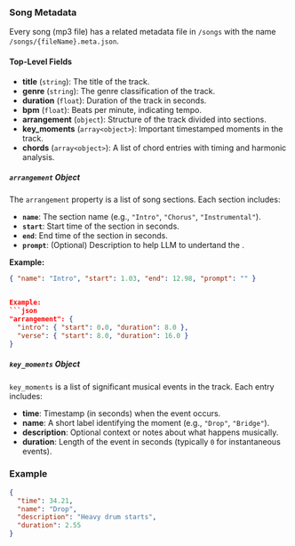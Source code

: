 ### Song Metadata

Every song (mp3 file) has a related metadata file in `/songs` with the name `/songs/{fileName}.meta.json`.


#### Top-Level Fields

- **title** (`string`): The title of the track.  
- **genre** (`string`): The genre classification of the track.  
- **duration** (`float`): Duration of the track in seconds.  
- **bpm** (`float`): Beats per minute, indicating tempo.  
- **arrangement** (`object`): Structure of the track divided into sections.
- **key_moments** (`array<object>`): Important timestamped moments in the track.  
- **chords** (`array<object>`): A list of chord entries with timing and harmonic analysis.

##### `arrangement` Object

The `arrangement` property is a list of song sections. Each section includes:

- **`name`**: The section name (e.g., `"Intro"`, `"Chorus"`, `"Instrumental"`).
- **`start`**: Start time of the section in seconds.
- **`end`**: End time of the section in seconds.
- **`prompt`**: (Optional) Description to help LLM to undertand the .

**Example:**
```json
{ "name": "Intro", "start": 1.03, "end": 12.98, "prompt": "" }


Example:
```json
"arrangement": {
  "intro": { "start": 0.0, "duration": 8.0 },
  "verse": { "start": 8.0, "duration": 16.0 }
}
```

##### `key_moments` Object

`key_moments` is a list of significant musical events in the track. Each entry includes:

- **time**: Timestamp (in seconds) when the event occurs.  
- **name**: A short label identifying the moment (e.g., `"Drop"`, `"Bridge"`).  
- **description**: Optional context or notes about what happens musically.  
- **duration**: Length of the event in seconds (typically `0` for instantaneous events).

### Example

```json
{
  "time": 34.21,
  "name": "Drop",
  "description": "Heavy drum starts",
  "duration": 2.55
}
